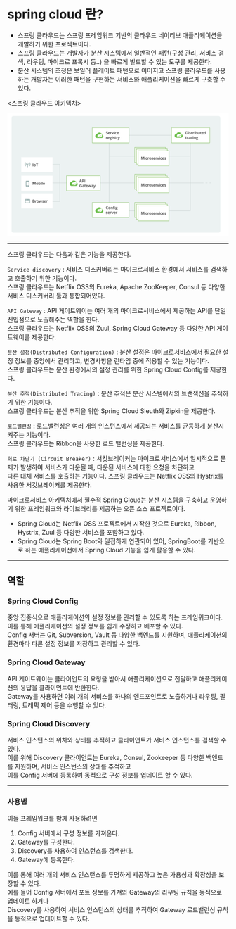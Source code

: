 # spring cloud 란?

- 스프링 클라우드는 스프링 프레임워크 기반의 클라우드 네이티브 애플리케이션을 개발하기 위한 프로젝트이다.
- 스프링 클라우드는 개발자가 분산 시스템에서 일반적인 패턴(구성 관리, 서비스 검색, 라우팅, 마이크로 프록시 등..) 을 빠르게 빌드할 수 있는 도구를 제공한다.
- 분산 시스템의 조정은 보일러 플레이트 패턴으로 이어지고 스프링 클라우드를 사용하는 개발자는 이러한 패턴을 구현하는 서비스와 애플리케이션을 빠르게 구축할 수 있다.

<스프링 클라우드 아키텍처>

![img.png](img.png)

---

스프링 클라우드는 다음과 같은 기능을 제공한다.

``Service discovery`` : 서비스 디스커버리는 마이크로서비스 환경에서 서비스를 검색하고 호출하기 위한 기능이다.\
스프링 클라우드는 Netflix OSS의 Eureka, Apache ZooKeeper, Consul 등 다양한 서비스 디스커버리 툴과 통합되어있다.

``API Gateway`` : API 게이트웨이는 여러 개의 마이크로서비스에서 제공하는 API를 단일 진입점으로 노출해주는 역할을 한다.\
스프링 클라우드는 Netflix OSS의 Zuul, Spring Cloud Gateway 등 다양한 API 게이트웨이를 제공한다.

``분산 설정(Distributed Configuration)`` : 분산 설정은 마이크로서비스에서 필요한 설정 정보를 중앙에서 관리하고, 변경사항을 런타임 중에 적용할 수 있는 기능이다.\
스프링 클라우드는 분산 환경에서의 설정 관리를 위한 Spring Cloud Config를 제공한다.

``분산 추적(Distributed Tracing)`` : 분산 추적은 분산 시스템에서의 트랜잭션을 추적하기 위한 기능이다.\
스프링 클라우드는 분산 추적을 위한 Spring Cloud Sleuth와 Zipkin을 제공한다.

``로드밸런싱`` : 로드밸런싱은 여러 개의 인스턴스에서 제공되는 서비스를 균등하게 분산시켜주는 기능이다.\
스프링 클라우드는 Ribbon을 사용한 로드 밸런싱을 제공한다.

``회로 차단기 (Circuit Breaker)`` : 서킷브레이커는 마이크로서비스에서 일시적으로 문제가 발생하여 서비스가 다운될 때, 다운된 서비스에 대한 요청을 차단하고\
다른 대체 서비스를 호출하는 기능이다. 스프링 클라우드는 Netflix OSS의 Hystrix를 사용한 서킷브레이커를 제공한다.

마이크로서비스 아키텍처에서 필수적 Spring Cloud는 분산 시스템을 구축하고 운영하기 위한 프레임워크와 라이브러리를 제공하는 오픈 소스 프로젝트이다.

- Spring Cloud는 Netflix OSS 프로젝트에서 시작한 것으로 Eureka, Ribbon, Hystrix, Zuul 등 다양한 서비스를 포함하고 있다.
- Spring Cloud는 Spring Boot와 밀접하게 연관되어 있어, SpringBoot를 기반으로 하는 애플리케이션에서 Spring Cloud 기능을 쉽게 활용할 수 있다.

---

## 역할

### Spring Cloud Config

중앙 집중식으로 애플리케이션의 설정 정보를 관리할 수 있도록 하는 프레임워크이다.\
이를 통해 애플리케이션의 설정 정보를 쉽게 수정하고 배포할 수 있다.\
Config 서버는 Git, Subversion, Vault 등 다양한 백엔드를 지원하며,
애플리케이션의 환경마다 다른 설정 정보를 저장하고 관리할 수 있다.

### Spring Cloud Gateway

API 게이트웨이는 클라이언트의 요청을 받아서 애플리케이션으로 전달하고 애플리케이션의 응답을 클라이언트에 반환한다.\
Gateway를 사용하면 여러 개의 서비스를 하나의 엔드포인트로 노출하거나 라우팅, 필터링, 트래픽 제어 등을 수행할 수 있다.

### Spring Cloud Discovery

서비스 인스턴스의 위차와 상태를 추적하고 클라이언트가 서비스 인스턴스를 검색할 수 있다.\
이를 위해 Discovery 클라이언트는 Eureka, Consul, Zookeeper 등 다양한 백엔드를 지원하며, 서비스 인스턴스의 상태를 추적하고\
이를 Config 서버에 등록하여 동적으로 구성 정보를 업데이트 할 수 있다.

---

### 사용법

이들 프레임워크를 함께 사용하려면
1. Config 서버에서 구성 정보를 가져온다.
2. Gateway를 구성한다.
3. Discovery를 사용하여 인스턴스를 검색한다.
4. Gateway에 등록한다.

이를 통해 여러 개의 서비스 인스턴스를 투명하게 제공하고 높은 가용성과 확장성을 보장할 수 있다.\
예를 들어 Config 서버에서 포트 정보를 가져와 Gateway의 라우팅 규칙을 동적으로 업데이트 하거나\
Discovery를 사용하여 서비스 인스턴스의 상태를 추적하여 Gateway 로드밸런싱 규칙을 동적으로 업데이트할 수 있다.